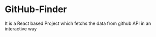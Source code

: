 # GitHub-Finder
It is a React based Project which fetchs the data from github API in an interactive way
